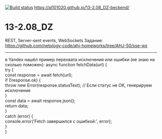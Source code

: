 [![Build status](https://ci.appveyor.com/api/projects/status/apat7k76w3j1wpqd?svg=true)](https://ci.appveyor.com/project/Al101020/13-2-08-dz-beckend)<dr>
https://al101020.github.io/13-2.08_DZ-beckend/<dr>

# 13-2.08_DZ
REST, Server-sent events, WebSockets
Задание:
https://github.com/netology-code/ahj-homeworks/tree/AHJ-50/sse-ws

-------------------------------------------------------------------------------
в Yandex нашёл пример перехвата исключения или ошибки (не знаю на сколько поможен):
async function fetchData(url) {  
    try {  
        const response = await fetch(url);  
        if (!response.ok) {  
            throw new Error(response.statusText);  // Если статус не OK, генерируем исключение  
        }  
        const data = await response.json();  
        return data;  
    }  
    catch (error) {  
        console.error('Fetch завершился с ошибкой:', error);  
    }  
} 